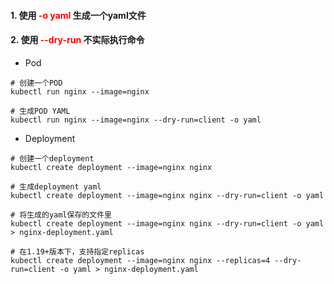 
#### 1. 使用 <font color=Red>-o yaml </font>生成一个yaml文件
#### 2. 使用<font color=red> --dry-run </font> 不实际执行命令


* Pod
```
# 创建一个POD
kubectl run nginx --image=nginx

# 生成POD YAML
kubectl run nginx --image=nginx --dry-run=client -o yaml
```

* Deployment
```
# 创建一个deployment
kubectl create deployment --image=nginx nginx

# 生成deployment yaml
kubectl create deployment --image=nginx nginx --dry-run=client -o yaml

# 将生成的yaml保存的文件里
kubectl create deployment --image=nginx nginx --dry-run=client -o yaml > nginx-deployment.yaml

# 在1.19+版本下，支持指定replicas
kubectl create deployment --image=nginx nginx --replicas=4 --dry-run=client -o yaml > nginx-deployment.yaml
```
